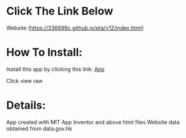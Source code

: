 # Click The Link Below
Website (https://336699c.github.io/eta/v12/index.html)

# How To Install:
Install this app by clicking this link: 
[App](https://github.com/336699c/eta/blob/main/bus_eta_new.apk)

Click view raw

# Details:
App created with MIT App Inventor and above html files
Website data obtained from data.gov.hk

